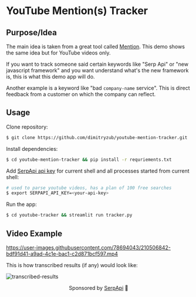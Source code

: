 # YouTube Mention(s) Tracker

## Purpose/Idea

The main idea is taken from a great tool called [Mention](https://mention.com/en/). This demo shows the same idea but for YouTube videos only.

If you want to track someone said certain keywords like "Serp Api" or "new javascript framework"
and you want understand what's the new framework is, this is what this demo app will do. 

Another example is a keyword like "bad `company-name` service".
This is direct feedback from a customer on which the company can reflect.

## Usage 

Clone repository:

```bash
$ git clone https://github.com/dimitryzub/youtube-mention-tracker.git
```

Install dependencies:

```bash
$ cd youtube-mention-tracker && pip install -r requriements.txt
```

Add [SerpApi api key](https://serpapi.com/manage-api-key) for current shell and all processes started from current shell:

```bash
# used to parse youtube videos, has a plan of 100 free searches
$ export SERPAPI_API_KEY=<your-api-key>
```

Run the app:

```bash
$ cd youtube-tracker && streamlit run tracker.py
```

## Video Example

https://user-images.githubusercontent.com/78694043/210506842-bdf91d41-a9ad-4c1e-bac1-c2d871bcf597.mp4


This is how transcribed results (if any) would look like:

![transcribed-results](https://user-images.githubusercontent.com/78694043/210507490-37e2e799-842f-4a54-a189-d34b022bd23e.png)


<p align="center";>Sponsored by <a href="https://serpapi.com/">SerpApi</a> 🧡</p>